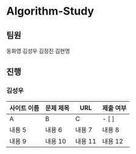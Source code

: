 # Algorithm-Study

## 팀원
동화영 김성우 김정진 김현명   

## 진행    

### 김성우
|사이트 이름|문제 제목|URL|제출 여부|
|---|---|---|---|
|A|B|C|- [ ]|
|내용 5|내용 6|내용 7|내용 8|
|내용 9|내용 10|내용 11|내용 12|